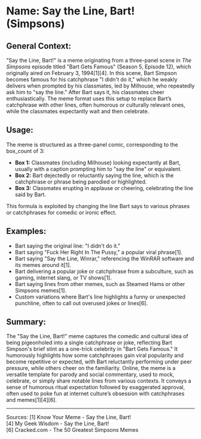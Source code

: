 # Name: Say the Line, Bart! (Simpsons)

## General Context:
"Say the Line, Bart!" is a meme originating from a three-panel scene in *The Simpsons* episode titled "Bart Gets Famous" (Season 5, Episode 12), which originally aired on February 3, 1994[1][4]. In this scene, Bart Simpson becomes famous for his catchphrase "I didn't do it," which he weakly delivers when prompted by his classmates, led by Milhouse, who repeatedly ask him to "say the line." After Bart says it, his classmates cheer enthusiastically. The meme format uses this setup to replace Bart’s catchphrase with other lines, often humorous or culturally relevant ones, while the classmates expectantly wait and then celebrate.

## Usage:
The meme is structured as a three-panel comic, corresponding to the box_count of 3:

* **Box 1:** Classmates (including Milhouse) looking expectantly at Bart, usually with a caption prompting him to "say the line" or equivalent.
* **Box 2:** Bart dejectedly or reluctantly saying the line, which is the catchphrase or phrase being parodied or highlighted.
* **Box 3:** Classmates erupting in applause or cheering, celebrating the line said by Bart.

This formula is exploited by changing the line Bart says to various phrases or catchphrases for comedic or ironic effect.

## Examples:
* Bart saying the original line: "I didn't do it."
* Bart saying "Fuck Her Right In The Pussy," a popular viral phrase[1].
* Bart saying "Say the Line, Winrar," referencing the WinRAR software and its memes around it[1].
* Bart delivering a popular joke or catchphrase from a subculture, such as gaming, internet slang, or TV shows[1].
* Bart saying lines from other memes, such as Steamed Hams or other Simpsons memes[1].
* Custom variations where Bart's line highlights a funny or unexpected punchline, often to call out overused jokes or lines[6].

## Summary:
The "Say the Line, Bart!" meme captures the comedic and cultural idea of being pigeonholed into a single catchphrase or joke, reflecting Bart Simpson's brief stint as a one-trick celebrity in "Bart Gets Famous." It humorously highlights how some catchphrases gain viral popularity and become repetitive or expected, with Bart reluctantly performing under peer pressure, while others cheer on the familiarity. Online, the meme is a versatile template for parody and social commentary, used to mock, celebrate, or simply share notable lines from various contexts. It conveys a sense of humorous ritual expectation followed by exaggerated approval, often used to poke fun at internet culture’s obsession with catchphrases and memes[1][4][6].

---

Sources:
[1] Know Your Meme - Say the Line, Bart!  
[4] My Geek Wisdom - Say the Line, Bart!  
[6] Cracked.com - The 50 Greatest Simpsons Memes